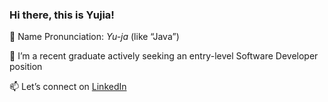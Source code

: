 ### Hi there, this is Yujia!

💬 Name Pronunciation: <em>Yu-ja</em> (like “Java”)

🔭 I’m a recent graduate actively seeking an entry-level Software Developer position

📫 Let’s connect on [LinkedIn](www.linkedin.com/in/yujia-cheng-79a38913b)

<!--
**YuriaC/YuriaC** is a ✨ _special_ ✨ repository because its `README.md` (this file) appears on your GitHub profile.

Here are some ideas to get you started:

- 
- 🌱 I’m currently learning web application development
- 👯 I’m looking to collaborate on ...
- 🤔 I’m looking for help with ...
- 💬 Ask me about ...

- 
- ⚡ Fun fact: ...
-->
